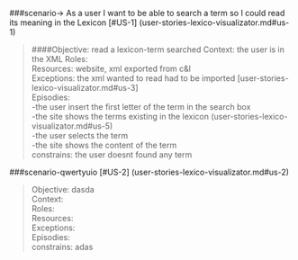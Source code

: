 ###scenario-> As a user I want to be able to search a term so I could read its meaning in the Lexicon
[#US-1] (user-stories-lexico-visualizator.md#us-1)

> ####Objective: read a lexicon-term searched
> Context:  the user is in the XML
> Roles:  
> Resources: website, xml exported from c&l  
> Exceptions:  the xml wanted to read had to be imported [user-stories-lexico-visualizator.md#us-3]  
> Episodies:  
>  -the user insert the first letter of the term in the search box  
>  -the site shows the terms existing in the lexicon (user-stories-lexico-visualizator.md#us-5)  
>  -the user selects the term  
>  -the site shows the content of the term  
> constrains: the user doesnt found any term


###scenario-qwertyuio
[#US-2] (user-stories-lexico-visualizator.md#us-2)

> Objective: dasda  
> Context:  
> Roles:  
> Resources:  
> Exceptions:  
> Episodies:  
> constrains: adas

